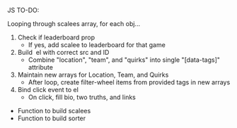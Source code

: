 JS TO-DO:


Looping through scalees array, for each obj...

1. Check if leaderboard prop
	- If yes, add scalee to leaderboard for that game
2. Build <img> el with correct src and ID
	- Combine "location", "team", and "quirks" into single "[data-tags]" attribute
3. Maintain new arrays for Location, Team, and Quirks
	- After loop, create filter-wheel items from provided tags in new arrays
3. Bind click event to el
	- On click, fill bio, two truths, and links


- Function to build scalees
- Function to build sorter